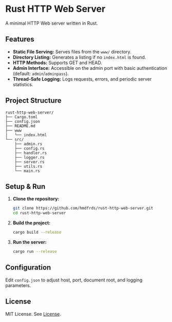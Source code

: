 # Rust HTTP Web Server

A minimal HTTP Web server written in Rust.

## Features

- **Static File Serving:** Serves files from the `www/` directory.
- **Directory Listing:** Generates a listing if no `index.html` is found.
- **HTTP Methods:** Supports GET and HEAD.
- **Admin Interface:** Accessible on the admin port with basic authentication (default: `admin`/`adminpass`).
- **Thread-Safe Logging:** Logs requests, errors, and periodic server statistics.

## Project Structure

```text
rust-http-web-server/ 
├── Cargo.toml 
├── config.json 
├── README.md 
├── www
|   └── index.html
└── src/ 
    ├── admin.rs 
    ├── config.rs 
    ├── handler.rs 
    ├── logger.rs 
    ├── server.rs 
    ├── utils.rs 
    └── main.rs
```

## Setup & Run

1. **Clone the repository:**

   ```bash
   git clone https://github.com/hmdfrds/rust-http-web-server.git
   cd rust-http-web-server
   ```

2. **Build the project:**

    ```bash
    cargo build --release
    ```

3. **Run the server:**

    ```bash
    cargo run --release
    ```

## Configuration

Edit `config.json` to adjust host, port, document root, and logging parameters.

## License

MIT License. See [License](LICENSE).

